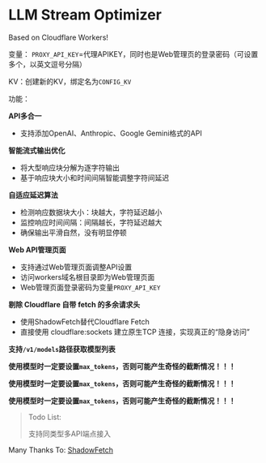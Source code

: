 # LLM Stream Optimizer

Based on Cloudflare Workers!

变量：
`PROXY_API_KEY`=代理APIKEY，同时也是Web管理页的登录密码（可设置多个，以英文逗号分隔）

KV：创建新的KV，绑定名为`CONFIG_KV`



功能：

**API多合一**
- 支持添加OpenAI、Anthropic、Google Gemini格式的API

**智能流式输出优化**
- 将大型响应块分解为逐字符输出
- 基于响应块大小和时间间隔智能调整字符间延迟

**自适应延迟算法**
- 检测响应数据块大小：块越大，字符延迟越小
- 监控响应时间间隔：间隔越长，字符延迟越大
- 确保输出平滑自然，没有明显停顿

**Web API管理页面**
- 支持通过Web管理页面调整API设置
- 访问workers域名根目录即为Web管理页面
- Web管理页面登录密码为变量`PROXY_API_KEY`

**剔除 Cloudflare 自带 fetch 的多余请求头**
- 使用ShadowFetch替代Cloudflare Fetch
- 直接使用 cloudflare:sockets 建立原生TCP 连接，实现真正的“隐身访问”

**支持`/v1/models`路径获取模型列表**

**使用模型时一定要设置`max_tokens`，否则可能产生奇怪的截断情况！！！**

**使用模型时一定要设置`max_tokens`，否则可能产生奇怪的截断情况！！！**

**使用模型时一定要设置`max_tokens`，否则可能产生奇怪的截断情况！！！**

> Todo List:
> 
> 支持同类型多API端点接入


Many Thanks To:
[ShadowFetch]([https://github.com/tysak/shadowfetch])
